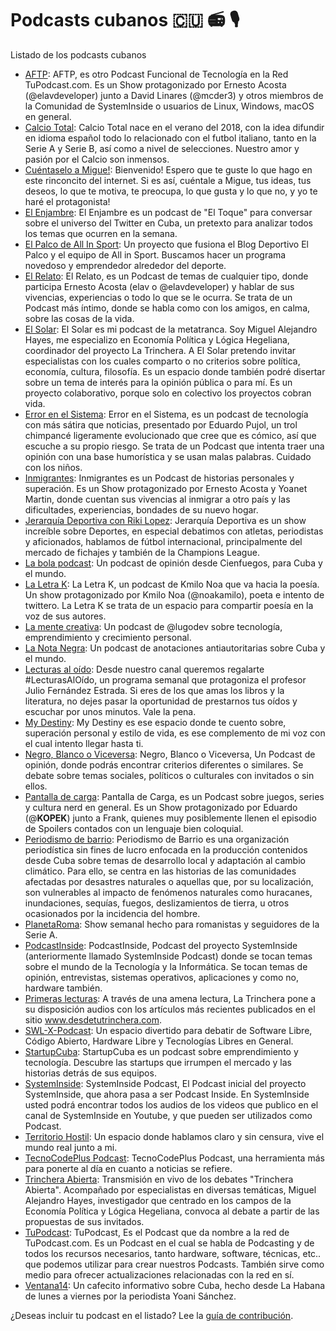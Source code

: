 # Podcasts cubanos 🇨🇺 📻 🎙

Listado de los podcasts cubanos

* [AFTP](https://tupodcast.com/aftp/): AFTP, es otro Podcast Funcional de Tecnología en la Red TuPodcast.com. Es un Show protagonizado por Ernesto Acosta (@elavdeveloper) junto a David Linares (@mcder3) y otros miembros de la Comunidad de SystemInside o usuarios de Linux, Windows, macOS en general.
* [Calcio Total](https://www.ivoox.com/podcast-calcio-total_sq_f1786045_1.html): Calcio Total nace en el verano del 2018, con la idea difundir en idioma español todo lo relacionado con el futbol italiano, tanto en la Serie A y Serie B, así como a nivel de selecciones. Nuestro amor y pasión por el Calcio son inmensos.
* [Cuéntaselo a Migue!](https://anchor.fm/miguel1993): Bienvenido! Espero que te guste lo que hago en este rinconcito del internet. Si es así, cuéntale a Migue, tus ideas, tus deseos, lo que te motiva, te preocupa, lo que gusta y lo que no, y yo te haré el protagonista!
* [El Enjambre](https://www.ivoox.com/podcast-enjambre_sq_f1781784_1.html): El Enjambre es un podcast de "El Toque" para conversar sobre el universo del Twitter en Cuba, un pretexto para analizar todos los temas que ocurren en la semana.
* [El Palco de All In Sport](https://www.spreaker.com/show/4202775): Un proyecto que fusiona el Blog Deportivo El Palco y el equipo de All in Sport. Buscamos hacer un programa novedoso y emprendedor alrededor del deporte.
* [El Relato](https://tupodcast.com/elrelato/): El Relato, es un Podcast de temas de cualquier tipo, donde participa Ernesto Acosta (elav o @elavdeveloper) y hablar de sus vivencias, experiencias o todo lo que se le ocurra. Se trata de un Podcast más íntimo, donde se habla como con los amigos, en calma, sobre las cosas de la vida. 
* [El Solar](https://www.ivoox.com/podcast-solar_sq_f1860729_1.html): El Solar es mi podcast de la metatranca. Soy Miguel Alejandro Hayes, me especializo en Economía Política y Lógica Hegeliana, coordinador del proyecto La Trinchera. A El Solar pretendo invitar especialistas con los cuales comparto o no criterios sobre política, economía, cultura, filosofía. Es un espacio donde también podré disertar sobre un tema de interés para la opinión pública o para mí. Es un proyecto colaborativo, porque solo en colectivo los proyectos cobran vida.
* [Error en el Sistema](https://tupodcast.com/errorenelsistema/): Error en el Sistema, es un podcast de tecnología con más sátira que noticias, presentado por Eduardo Pujol, un trol chimpancé ligeramente evolucionado que cree que es cómico, así que escuche a su propio riesgo. Se trata de un Podcast que intenta traer una opinión con una base humorística y se usan malas palabras. Cuidado con los niños.
* [Inmigrantes](https://tupodcast.com/inmigrantes/):  Inmigrantes es un Podcast de historias personales y superación. Es un Show protagonizado por Ernesto Acosta y Yoanet Martin, donde cuentan sus vivencias al inmigrar a otro país y las dificultades, experiencias, bondades de su nuevo hogar.
* [Jerarquía Deportiva con Riki Lopez](https://www.spreaker.com/show/jerarquia-deportiva): Jerarquía Deportiva es un show increíble sobre Deportes, en especial debatimos con atletas, periodistas y aficionados, hablamos de fútbol internacional, principalmente del mercado de fichajes y también de la Champions League.
* [La bola podcast](https://anchor.fm/labola): Un podcast de opinión desde Cienfuegos, para Cuba y el mundo.
* [La Letra K](https://tupodcast.com/laletrak/): La Letra K, un podcast de Kmilo Noa que va hacia la poesía. Un show protagonizado por Kmilo Noa (@noakamilo), poeta e intento de twittero. La Letra K se trata de un espacio para compartir poesía en la voz de sus autores.
* [La mente creativa](https://anchor.fm/la-mente-creativa): Un podcast de @lugodev sobre tecnología, emprendimiento y crecimiento personal.
* [La Nota Negra](https://anchor.fm/notanerapodcast): Un podcast de anotaciones antiautoritarias sobre Cuba y el mundo.
* [Lecturas al oído](https://www.ivoox.com/podcast-lecturas-al-oido_sq_f1860058_1.html): Desde nuestro canal queremos regalarte #LecturasAlOído, un programa semanal que protagoniza el profesor Julio Fernández Estrada. Si eres de los que amas los libros y la literatura, no dejes pasar la oportunidad de prestarnos tus oídos y escuchar por unos minutos. Vale la pena.
* [My Destiny](https://anchor.fm/mydestinyFM): My Destiny es ese espacio donde te cuento sobre, superación personal y estilo de vida, es ese complemento de mi voz con el cual intento llegar hasta ti.
* [Negro, Blanco o Viceversa](https://tupodcast.com/negroblancoviceversa/): Negro, Blanco o Viceversa, Un Podcast de opinión, donde podrás encontrar criterios diferentes o similares. Se debate sobre temas sociales, políticos o culturales con invitados o sin ellos.
* [Pantalla de carga](https://tupodcast.com/pantalladecarga/): Pantalla de Carga, es un Podcast sobre juegos, series y cultura nerd en general. Es un Show protagonizado por Eduardo (@__KOPEK__) junto a Frank, quienes muy posiblemente llenen el episodio de Spoilers contados con un lenguaje bien coloquial.
* [Periodismo de barrio](https://anchor.fm/periodismodebarrio): Periodismo de Barrio es una organización periodística sin fines de lucro enfocada en la producción contenidos desde Cuba sobre temas de desarrollo local y adaptación al cambio climático. Para ello, se centra en las historias de las comunidades afectadas por desastres naturales o aquellas que, por su localización, son vulnerables al impacto de fenómenos naturales como huracanes, inundaciones, sequías, fuegos, deslizamientos de tierra, u otros ocasionados por la incidencia del hombre.
* [PlanetaRoma](https://podcasts.apple.com/us/podcast/planeta-roma/id1441077556): Show semanal hecho para romanistas y seguidores de la Serie A.
* [PodcastInside](https://tupodcast.com/podcastinside/): PodcastInside, Podcast del proyecto SystemInside (anteriormente llamado SystemInside Podcast) donde se tocan temas sobre el mundo de la Tecnología y la Informática. Se tocan temas de opinión, entrevistas, sistemas operativos, aplicaciones y como no, hardware también.
* [Primeras lecturas](https://www.ivoox.com/podcast-primeras-lecturas_sq_f1870356_1.html): A través de una amena lectura, La Trinchera pone a su disposición audios con los artículos más recientes publicados en el sitio www.desdetutrinchera.com.
* [SWL-X-Podcast](https://www.ivoox.com/podcast-swl-x-podcast_sq_f1865202_1.html): Un espacio divertido para debatir de Software Libre, Código Abierto, Hardware Libre y Tecnologías Libres en General.
* [StartupCuba](https://www.ivoox.com/podcast-startupcuba_sq_f1851492_1.html): StartupCuba es un podcast sobre emprendimiento y tecnología. Descubre las startups que irrumpen el mercado y las historias detrás de sus equipos.
* [SystemInside](https://tupodcast.com/systeminside/): SystemInside Podcast, El Podcast inicial del proyecto SystemInside, que ahora pasa a ser Podcast Inside. En SystemInside usted podrá encontrar todos los audios de los videos que publico en el canal de SystemInside en Youtube, y que pueden ser utilizados como Podcast.
* [Territorio Hostil](https://anchor.fm/territoriohostil): Un espacio donde hablamos claro y sin censura, vive el mundo real junto a mi.
* [TecnoCodePlus Podcast](https://anchor.fm/TecnoCodePlusPodcast): TecnoCodePlus Podcast, una herramienta más para ponerte al día en cuanto a noticias se refiere.
* [Trinchera Abierta](https://www.ivoox.com/podcast-trinchera-abierta_sq_f1862240_1.html): Transmisión en vivo de los debates "Trinchera Abierta". Acompañado por especialistas en diversas temáticas, Miguel Alejandro Hayes, investigador que centrado en los campos de la Economía Política y Lógica Hegeliana, convoca al debate a partir de las propuestas de sus invitados.
* [TuPodcast](https://tupodcast.com/tupodcast/): TuPodcast, Es el Podcast que da nombre a la red de TuPodcast.com. Es un Podcast en el cual se habla de Podcasting y de todos los recursos necesarios, tanto hardware, software, técnicas, etc.. que podemos utilizar para crear nuestros Podcasts. También sirve como medio para ofrecer actualizaciones relacionadas con la red en sí.
* [Ventana14](https://www.ivoox.com/podcast-ventana-14-desde-cuba-yoani-sanchez_sq_f1672272_1.html): Un cafecito informativo sobre Cuba, hecho desde La Habana de lunes a viernes por la periodista Yoani Sánchez.

¿Deseas incluir tu podcast en el listado? Lee la [guía de contribución](CONTRIBUTING.MD).